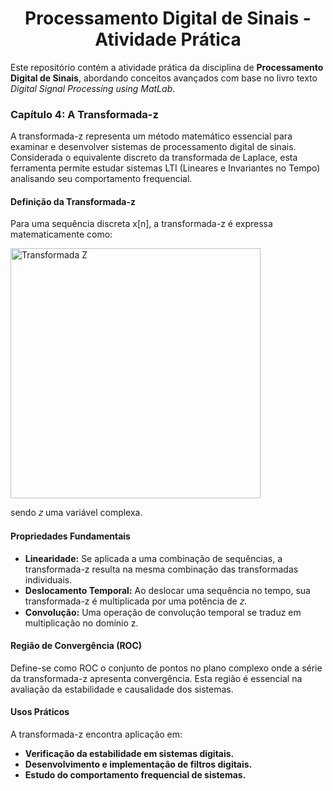 <h1 align="center">Processamento Digital de Sinais - Atividade Prática</h1>

<p>
Este repositório contém a atividade prática da disciplina de <strong>Processamento Digital de Sinais</strong>, abordando conceitos avançados com base no livro texto <em>Digital Signal Processing using MatLab</em>.
</p>

### **Capítulo 4: A Transformada-z**
A transformada-z representa um método matemático essencial para examinar e desenvolver sistemas de processamento digital de sinais. Considerada o equivalente discreto da transformada de Laplace, esta ferramenta permite estudar sistemas LTI (Lineares e Invariantes no Tempo) analisando seu comportamento frequencial.

#### **Definição da Transformada-z** 
Para uma sequência discreta x[n], a transformada-z é expressa matematicamente como:

<img src="https://github.com/user-attachments/assets/de2535be-07b5-40af-abfb-75711d890811" alt="Transformada Z" width="400"/>

sendo 𝑧 uma variável complexa.

#### **Propriedades Fundamentais**
- **Linearidade:** Se aplicada a uma combinação de sequências, a transformada-z resulta na mesma combinação das transformadas individuais.
- **Deslocamento Temporal:** Ao deslocar uma sequência no tempo, sua transformada-z é multiplicada por uma potência de 𝑧.
- **Convolução:** Uma operação de convolução temporal se traduz em multiplicação no domínio z.

#### **Região de Convergência (ROC)**
Define-se como ROC o conjunto de pontos no plano complexo onde a série da transformada-z apresenta convergência. Esta região é essencial na avaliação da estabilidade e causalidade dos sistemas.

#### **Usos Práticos**
A transformada-z encontra aplicação em:
- **Verificação da estabilidade em sistemas digitais.**
- **Desenvolvimento e implementação de filtros digitais.**
- **Estudo do comportamento frequencial de sistemas.**